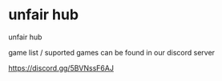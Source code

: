 # unfair hub
unfair hub

game list / suported games can be found in our discord server

https://discord.gg/5BVNssF6AJ
